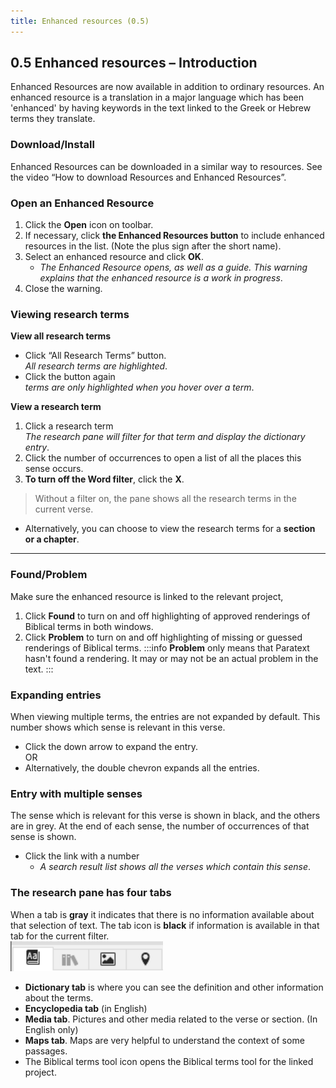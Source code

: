 ```yaml
---
title: Enhanced resources (0.5)
---
```

## 0.5 Enhanced resources – Introduction

Enhanced Resources are now available in addition to ordinary resources. An enhanced resource is a translation in a major language which has been 'enhanced' by having keywords in the text linked to the Greek or Hebrew terms they translate.

### Download/Install

Enhanced Resources can be downloaded in a similar way to resources. See the video “How to download Resources and Enhanced Resources”.

### Open an Enhanced Resource

1.  Click the **Open** icon on toolbar.
1.  If necessary, click **the Enhanced Resources button** to include enhanced resources in the list. (Note the plus sign after the short name).
1.  Select an enhanced resource and click **OK**.  
    -  *The Enhanced Resource opens, as well as a guide. This warning explains that the enhanced resource is a work in progress*.
1.  Close the warning.

### Viewing research terms

**View all research terms**
- Click “All Research Terms” button.   
   *All research terms are highlighted*.
- Click the button again  
   *terms are only highlighted when you hover over a term*.

**View a research term**
1.  Click a research term  
   *The research pane will filter for that term and display the dictionary entry*. 
1.  Click the number of occurrences to open a list of all the places this sense occurs.
1.  **To turn off the Word filter**, click the **X**.
>  Without a filter on, the pane shows all the research terms in the current verse. 
-  Alternatively, you can choose to view the research terms for a **section or a chapter**. 
 
-----


### Found/Problem

Make sure the enhanced resource is linked to the relevant project,
1.  Click **Found** to turn on and off highlighting of approved renderings of Biblical terms in both windows.
1.  Click **Problem** to turn on and off highlighting of missing or guessed renderings of Biblical terms.
:::info
**Problem** only means that Paratext hasn't found a rendering. It may or may not be an actual problem in the text. 
:::
### Expanding entries

When viewing multiple terms, the entries are not expanded by default. This number shows which sense is relevant in this verse.

-  Click the down arrow to expand the entry.  
   OR
-  Alternatively, the double chevron expands all the entries.

### Entry with multiple senses

The sense which is relevant for this verse is shown in black, and the others are in grey. At the end of each sense, the number of occurrences of that sense is shown.

-  Click the link with a number  
    -  *A search result list shows all the verses which contain this sense*.

### The research pane has four tabs

When a tab is **gray** it indicates that there is no information available about that selection of text.
The tab icon is **black** if information is available in that tab for the current filter.  
![](../../media/bfb29520568dd7f4b440f74a0775d103.png)
- **Dictionary tab** is where you can see the definition and other information about the terms.
- **Encyclopedia tab** (in English)
- **Media tab**. Pictures and other media related to the verse or section. (In English only)
- **Maps tab**. Maps are very helpful to understand the context of some passages.
- The Biblical terms tool icon opens the Biblical terms tool for the linked project.

